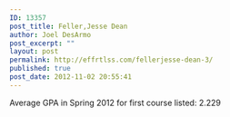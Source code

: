 ```yaml
---
ID: 13357
post_title: Feller,Jesse Dean
author: Joel DesArmo
post_excerpt: ""
layout: post
permalink: http://effrtlss.com/fellerjesse-dean-3/
published: true
post_date: 2012-11-02 20:55:41
---
```

<p>Average GPA in Spring 2012 for first course listed: 2.229</p>